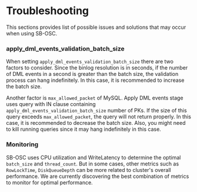 # Troubleshooting

This sections provides list of possible issues and solutions that may occur when using SB-OSC. 

### apply_dml_events_validation_batch_size
When setting `apply_dml_events_validation_batch_size` there are two factors to consider. Since the binlog resolution is in seconds, if the number of DML events in a second is greater than the batch size, the validation process can hang indefinitely. In this case, it is recommended to increase the batch size.  

Another factor is `max_allowed_packet` of MySQL. Apply DML events stage uses query with IN clause containing `apply_dml_events_validation_batch_size` number of PKs. If the size of this query exceeds `max_allowed_packet`, the query will not return properly. In this case, it is recommended to decrease the batch size. Also, you might need to kill running queries since it may hang indefinitely in this case.

### Monitoring
SB-OSC uses CPU utilization and WriteLatency to determine the optimal `batch_size` and `thread_count`. But in some cases, other metrics such as `RowLockTime`, `DiskQueueDepth` can be more related to cluster's overall performance. We are currently discovering the best combination of metrics to monitor for optimal performance.  
